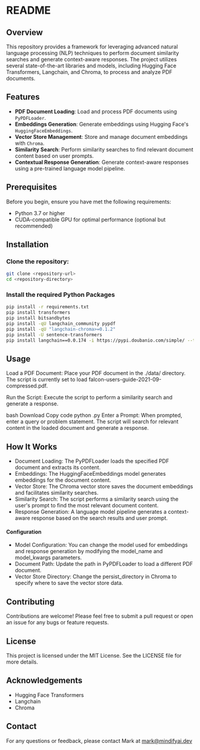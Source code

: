 # README

## Overview

This repository provides a framework for leveraging advanced natural language processing (NLP) techniques to perform document similarity searches and generate context-aware responses. The project utilizes several state-of-the-art libraries and models, including Hugging Face Transformers, Langchain, and Chroma, to process and analyze PDF documents.

## Features

- **PDF Document Loading**: Load and process PDF documents using `PyPDFLoader`.
- **Embeddings Generation**: Generate embeddings using Hugging Face's `HuggingFaceEmbeddings`.
- **Vector Store Management**: Store and manage document embeddings with `Chroma`.
- **Similarity Search**: Perform similarity searches to find relevant document content based on user prompts.
- **Contextual Response Generation**: Generate context-aware responses using a pre-trained language model pipeline.

## Prerequisites

Before you begin, ensure you have met the following requirements:

- Python 3.7 or higher
- CUDA-compatible GPU for optimal performance (optional but recommended)

## Installation

### Clone the repository:

```bash
git clone <repository-url>
cd <repository-directory>
```

### Install the required Python Packages
```bash
pip install -r requirements.txt
pip install transformers
pip install bitsandbytes
pip install -qU langchain_community pypdf
pip install -qU "langchain-chroma>=0.1.2"
pip install -U sentence-transformers
pip install langchain==0.0.174 -i https://pypi.doubanio.com/simple/ --trusted-host pypi.doubanio.com
```

## Usage
Load a PDF Document: Place your PDF document in the ./data/ directory. The script is currently set to load falcon-users-guide-2021-09-compressed.pdf.

Run the Script: Execute the script to perform a similarity search and generate a response.

bash
Download
Copy code
python <script-name>.py
Enter a Prompt: When prompted, enter a query or problem statement. The script will search for relevant content in the loaded document and generate a response.

## How It Works
- Document Loading: The PyPDFLoader loads the specified PDF document and extracts its content.
- Embeddings: The HuggingFaceEmbeddings model generates embeddings for the document content.
- Vector Store: The Chroma vector store saves the document embeddings and facilitates similarity searches.
- Similarity Search: The script performs a similarity search using the user's prompt to find the most relevant document content.
- Response Generation: A language model pipeline generates a context-aware response based on the search results and user prompt.
#### Configuration
- Model Configuration: You can change the model used for embeddings and response generation by modifying the model_name and model_kwargs parameters.
- Document Path: Update the path in PyPDFLoader to load a different PDF document.
- Vector Store Directory: Change the persist_directory in Chroma to specify where to save the vector store data.

## Contributing
Contributions are welcome! Please feel free to submit a pull request or open an issue for any bugs or feature requests.

## License
This project is licensed under the MIT License. See the LICENSE file for more details.

## Acknowledgements
- Hugging Face Transformers
- Langchain
- Chroma

##  Contact
For any questions or feedback, please contact Mark at mark@mindifyai.dev